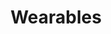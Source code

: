 ---
title: Wearables
type: reward
layout: wearables
banner: /img/rewards/wearables_banner.png
weight: 2
label: true
description: "How do we get citizens to engage more actively with data driven content? We are transforming our data driven stories into physical products: a platform to democratize access to knowledge and inform citizens about issues of public debate in our society. All with nifty wearable data visualizations."
items:
  - image: img/rewards/tote_aborto.png
    design: 7 Legal
    product: Tote Bag
    description: "According to WAL, Voluntary Interruption of Pregnancy is legal and decriminalized without any restriction in only 7 of 37 countries of the Americas and the Caribbean. These are: Uruguay, Cuba, the United States (where the majority of women can have a VIP legally), Canada, Puerto Rico, Guyana and French Guiana."
    categories:
      - Gender
      - Human Rights
  - image: img/rewards/tote_lgbti.png
    design: 1025 Stains
    product: Tote Bag
    description: "From January 2014 to December 2018 there were 1025 murders against LGBTI community in Latin America and the Caribbean, according to the organization Colombia Diversa. Each point that makes up the blood stain represents one of these murders."
    categories:
      - Gender
      - Human Rights
  - image: img/rewards/tote_lideres.png
    design: 5XX Not Found
    product: Tote Bag
    description: "In Colombia since January 2016, more than 500 social leaders have been killed. This systematic violation of human rights silences those who defend the territory, protect the environment, promote the rights of the LGBTI community and denounce illegal mining and drug trafficking, among others causes. The Colombian state does not act and impunity continues."
    categories:
      - Human Rights
  - image: img/rewards/tote_masacres.png
    design: Banana plantations
    product: Tote bag
    description: "According to the observatory of the National Center for Historical Memory in Colombia, there were 24518 victims of massacres in Colombia since 1958. The points that make up the banana cluster represent each of these victims."
    categories:
      - Human Rights
  - image: img/rewards/tshirt_8m_v1.png
    design: 8M
    product: T-shirt
    description: "On March 8, the struggles, alliances and conquests that women have achieved in the world are celebrated. With their names, we pay homage to the triumphs of hundreds of women."
    categories:
      - Gender
  - image: img/rewards/tshirt_8m_v2.png
    design: 8M 
    product: T-shirt
    description: "On March 8, the struggles, alliances and conquests that women have achieved in the world are celebrated. With their names, we pay homage to the triumphs of hundreds of women."
    categories:
      - Gender
  - image: img/rewards/tshirt_8m_v3.png
    design: 8M 
    product: T-shirt
    description: "On March 8, the struggles, alliances and conquests that women have achieved in the world are celebrated. With their names, we pay homage to the triumphs of hundreds of women."
    categories:
      - Gender
  - image: img/rewards/tshirt_8m_v4.png
    design: 8M 
    product: T-shirt
    description: "On March 8, the struggles, alliances and conquests that women have achieved in the world are celebrated. With their names, we pay homage to the triumphs of hundreds of women."
    categories:
      - Gender
  - image: img/rewards/tshirt_aborto_v1.png
    design: 7 Legal 
    product: T-shirt
    description: "According to WAL, Voluntary Interruption of Pregnancy is legal and decriminalized without any restriction in only 7 of 37 countries of the Americas and the Caribbean. These are: Uruguay, Cuba, the United States (where the majority of women can have a VIP legally), Canada, Puerto Rico, Guyana and French Guiana."
    categories:
      - Gender
      - Human Rights
  - image: img/rewards/tshirt_aborto_v2.png
    design: 7 Legal 
    product: T-shirt
    description: "According to WAL, Voluntary Interruption of Pregnancy is legal and decriminalized without any restriction in only 7 of 37 countries of the Americas and the Caribbean. These are: Uruguay, Cuba, the United States (where the majority of women can have a VIP legally), Canada, Puerto Rico, Guyana and French Guiana."
    categories:
      - Gender
      - Human Rights
  - image: img/rewards/tshirt_lgbti.png
    design: 1025 Stains 
    product: T-shirt
    description: "From January 2014 to December 2018 there were 1025 murders against LGBTI community in Latin America and the Caribbean, according to the organization Colombia Diversa. Each point that makes up the blood stain represents one of these murders."
    categories:
      - Gender
      - Human Rights
  - image: img/rewards/tshirt_lideres_sociales_v1.png
    design: 5XX Not Found 
    product: T-shirt
    description: "In Colombia since January 2016, more than 500 social leaders have been killed. This systematic violation of human rights silences those who defend the territory, protect the environment, promote the rights of the LGBTI community and denounce illegal mining and drug trafficking, among others causes. The Colombian state does not act and impunity continues."
    categories:
      - Human Rights
  - image: img/rewards/tshirt_lideres_sociales_v2.png
    design: 5XX Not Found 
    product: T-shirt
    description: "In Colombia since January 2016, more than 500 social leaders have been killed. This systematic violation of human rights silences those who defend the territory, protect the environment, promote the rights of the LGBTI community and denounce illegal mining and drug trafficking, among others causes. The Colombian state does not act and impunity continues."
    categories:
      - Human Rights
  - image: img/rewards/tshirt_lideres_sociales_v3.png
    design: 5XX Not Found 
    product: T-shirt
    description: "In Colombia since January 2016, more than 500 social leaders have been killed. This systematic violation of human rights silences those who defend the territory, protect the environment, promote the rights of the LGBTI community and denounce illegal mining and drug trafficking, among others causes. The Colombian state does not act and impunity continues."
    categories:
      - Human Rights
  - image: img/rewards/tshirt_lideres_sociales_v4.png
    design: 5XX Not Found 
    product: T-shirt
    description: "In Colombia since January 2016, more than 500 social leaders have been killed. This systematic violation of human rights silences those who defend the territory, protect the environment, promote the rights of the LGBTI community and denounce illegal mining and drug trafficking, among others causes. The Colombian state does not act and impunity continues."
    categories:
      - Human Rights
  - image: img/rewards/tshirt_masacres_v1.png
    design: Banana plantations
    product: T-shirt
    description: "According to the observatory of the National Center for Historical Memory in Colombia, there were 24518 victims of massacres in Colombia since 1958. The points that make up the banana cluster represent each of these victims."
    categories:
      - Human Rights
  - image: img/rewards/tshirt_masacres_v2.png
    design: Banana plantations
    product: T-shirt
    description: "According to the observatory of the National Center for Historical Memory in Colombia, there were 24518 victims of massacres in Colombia since 1958. The points that make up the banana cluster represent each of these victims."
    categories:
      - Human Rights
  - image: img/rewards/tshirt_masacres_v3.png
    design: Banana plantations
    product: T-shirt
    description: "According to the observatory of the National Center for Historical Memory in Colombia, there were 24518 victims of massacres in Colombia since 1958. The points that make up the banana cluster represent each of these victims."
    categories:
      - Human Rights
  - image: img/rewards/tshirt_masacres_v4.png
    design: Banana plantations
    product: T-shirt
    description: "According to the observatory of the National Center for Historical Memory in Colombia, there were 24518 victims of massacres in Colombia since 1958. The points that make up the banana cluster represent each of these victims."
    categories:
      - Human Rights
  - image: img/rewards/tshirt_medio_ambiente_v1.png
    design: Oil rivers
    product: T-shirt
    description: "In the last 38 years, 3.7 million barrels of oil have been spilled in Colombia. A single barrel can contaminate 79.5 million liters of water. The contaminated water is approximately equal to the water that passes through the Magdalena River throughout one year."
    categories:
      - Environment
  - image: img/rewards/tshirt_medio_ambiente_v2.png
    design: Oil rivers
    product: T-shirt
    description: "In the last 38 years, 3.7 million barrels of oil have been spilled in Colombia. A single barrel can contaminate 79.5 million liters of water. The contaminated water is approximately equal to the water that passes through the Magdalena River throughout one year."
    categories:
      - Environment
  - image: img/rewards/tshirt_ninas_madre_v1.png
    design: Little Mothers
    product: T-shirt
    description: "According to the Ministry of Health in Colombia, 5804 girls under 15 years were mothers in 2017. In contrast, only 146 girls were able to access a legal abortion."
    categories:
      - Human Rights
      - Gender
  - image: img/rewards/tshirt_ninas_madre_v2.png
    design: Little Mothers
    product: T-shirt
    description: "According to the Ministry of Health in Colombia, 5804 girls under 15 years were mothers in 2017. In contrast, only 146 girls were able to access a legal abortion."
    categories:
      - Human Rights
      - Gender
  - image: img/rewards/tshirt_ninas_madre_v3.png
    design: Little Mothers
    product: T-shirt
    description: "According to the Ministry of Health in Colombia, 5804 girls under 15 years were mothers in 2017. In contrast, only 146 girls were able to access a legal abortion."
    categories:
      - Human Rights
      - Gender
  - image: img/rewards/tshirt_ninas_madre_v4.png
    design: Little Mothers
    product: T-shirt
    description: "According to the Ministry of Health in Colombia, 5804 girls under 15 years were mothers in 2017. In contrast, only 146 girls were able to access a legal abortion."
    categories:
      - Human Rights
      - Gender
---